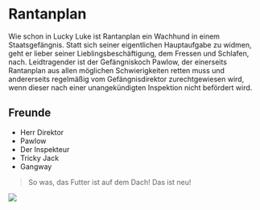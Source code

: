 # Rantanplan

Wie schon in Lucky Luke ist Rantanplan ein Wachhund in einem Staatsgefängnis. Statt sich seiner eigentlichen Hauptaufgabe zu widmen, geht er lieber seiner Lieblingsbeschäftigung, dem Fressen und Schlafen, nach. Leidtragender ist der Gefängniskoch Pawlow, der einerseits Rantanplan aus allen möglichen Schwierigkeiten retten muss und andererseits regelmäßig vom Gefängnisdirektor zurechtgewiesen wird, wenn dieser nach einer unangekündigten Inspektion nicht befördert wird.

## Freunde
* Herr Direktor 
* Pawlow
* Der Inspekteur
* Tricky Jack
* Gangway

> So was, das Futter ist auf dem Dach! Das ist neu!

<img src="https://vignette.wikia.nocookie.net/luckyluke/images/2/2c/Rantanplan.jpg/revision/latest/scale-to-width-down/340?cb=20130609211502&path-prefix=de"/>